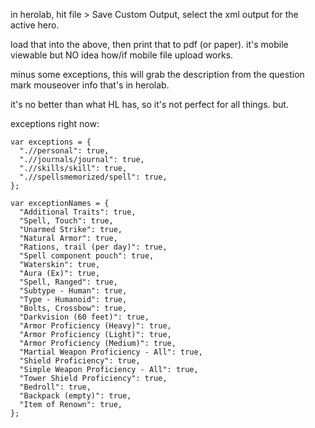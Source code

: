 
in herolab, hit file > Save Custom Output, select the xml output for the active hero.

load that into the above, then print that to pdf (or paper).   it's mobile viewable but NO idea how/if mobile file upload works.

minus some exceptions, this will grab the description from the question mark mouseover info that's in herolab.

it's no better than what HL has, so it's not perfect for all things.  but.

exceptions right now:

    var exceptions = {
      ".//personal": true,
      ".//journals/journal": true,
      ".//skills/skill": true,
      ".//spellsmemorized/spell": true,
    };

    var exceptionNames = {
      "Additional Traits": true,
      "Spell, Touch": true,
      "Unarmed Strike": true,
      "Natural Armor": true,
      "Rations, trail (per day)": true,
      "Spell component pouch": true,
      "Waterskin": true,
      "Aura (Ex)": true,
      "Spell, Ranged": true,
      "Subtype - Human": true,
      "Type - Humanoid": true,
      "Bolts, Crossbow": true,
      "Darkvision (60 feet)": true,
      "Armor Proficiency (Heavy)": true,
      "Armor Proficiency (Light)": true,
      "Armor Proficiency (Medium)": true,
      "Martial Weapon Proficiency - All": true,
      "Shield Proficiency": true,
      "Simple Weapon Proficiency - All": true,
      "Tower Shield Proficiency": true,
      "Bedroll": true,
      "Backpack (empty)": true,
      "Item of Renown": true,
    };
